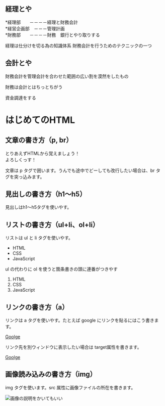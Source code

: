 ## 経理とや

*経理部　　－－－－経理と財務会計  
*経営企画部　－－－管理計画  
*財務部　　－－－－財務　銀行とやり取りする


経理は仕分けを切る為の知識体系
財務会計を行うためのテクニックの一つ

## 会計とや

財務会計を管理会計を合わせた範囲の広い割を漠然をしたもの

財務は会計とはちっとちがう

資金調達をする

# はじめてのHTML

## 文章の書き方（p, br）

とりあえずHTMLから覚えましょう！  
よろしくっす！

文章は p タグで囲います。うんでも途中でどーしても改行したい場合は、br タグを突っ込みます。

## 見出しの書き方（h1～h5）

見出しはh1～h5タグを使いやす。

## リストの書き方（ul+li、ol+li）

リストは ul と li タグを使いやす。

- HTML
- CSS
- JavaScript

ul の代わりに ol を使うと箇条書きの頭に連番がつきやす

1. HTML
2. CSS
3. JavaScript

## リンクの書き方（a）

リンクは a タグを使いやす。たとえば google にリンクを貼るにはこう書きます。

[Goolge](http://www.google.com)

リンク先を別ウィンドウに表示したい場合は target属性を書きます。

<a href="http://www.google.com" target="_blank">Goolge</a>

## 画像読み込みの書き方（img）

img タグを使います。src 属性に画像ファイルの所在を書きます。

![画像の説明をかいてもいい](http://image2.30min.jp/30min/tweet/4781/129781.jpg)


